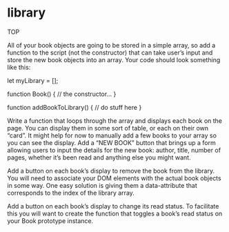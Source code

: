 # library
TOP

All of your book objects are going to be stored in a simple array, so add a function to the script (not the constructor) that can take user’s input and store the new book objects into an array. Your code should look something like this:

let myLibrary = [];

function Book() {
  // the constructor...
}

function addBookToLibrary() {
  // do stuff here
}

Write a function that loops through the array and displays each book on the page. You can display them in some sort of table, or each on their own “card”. It might help for now to manually add a few books to your array so you can see the display.
Add a “NEW BOOK” button that brings up a form allowing users to input the details for the new book: author, title, number of pages, whether it’s been read and anything else you might want.


Add a button on each book’s display to remove the book from the library.
You will need to associate your DOM elements with the actual book objects in some way. One easy solution is giving them a data-attribute that corresponds to the index of the library array.


Add a button on each book’s display to change its read status.
To facilitate this you will want to create the function that toggles a book’s read status on your Book prototype instance.
